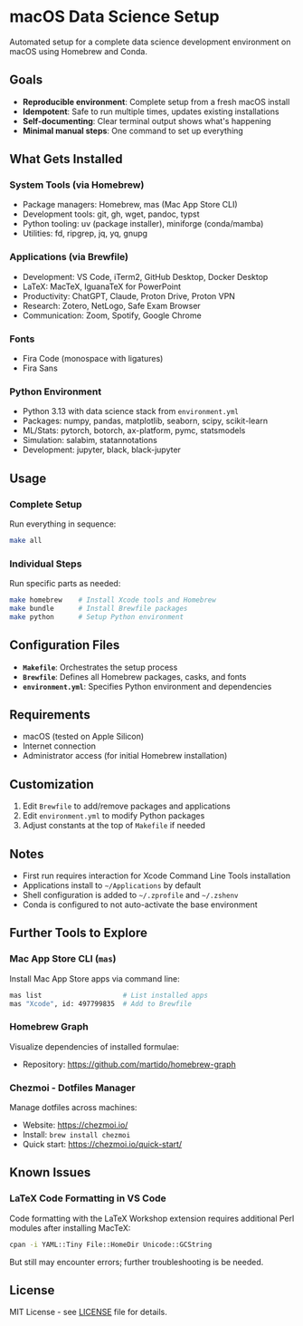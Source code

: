 # macOS Data Science Setup

Automated setup for a complete data science development environment on macOS using Homebrew and Conda.

## Goals

- **Reproducible environment**: Complete setup from a fresh macOS install
- **Idempotent**: Safe to run multiple times, updates existing installations
- **Self-documenting**: Clear terminal output shows what's happening
- **Minimal manual steps**: One command to set up everything

## What Gets Installed

### System Tools (via Homebrew)

- Package managers: Homebrew, mas (Mac App Store CLI)
- Development tools: git, gh, wget, pandoc, typst
- Python tooling: uv (package installer), miniforge (conda/mamba)
- Utilities: fd, ripgrep, jq, yq, gnupg

### Applications (via Brewfile)

- Development: VS Code, iTerm2, GitHub Desktop, Docker Desktop
- LaTeX: MacTeX, IguanaTeX for PowerPoint
- Productivity: ChatGPT, Claude, Proton Drive, Proton VPN
- Research: Zotero, NetLogo, Safe Exam Browser
- Communication: Zoom, Spotify, Google Chrome

### Fonts

- Fira Code (monospace with ligatures)
- Fira Sans

### Python Environment

- Python 3.13 with data science stack from `environment.yml`
- Packages: numpy, pandas, matplotlib, seaborn, scipy, scikit-learn
- ML/Stats: pytorch, botorch, ax-platform, pymc, statsmodels
- Simulation: salabim, statannotations
- Development: jupyter, black, black-jupyter

## Usage

### Complete Setup

Run everything in sequence:

```bash
make all
```

### Individual Steps

Run specific parts as needed:

```bash
make homebrew    # Install Xcode tools and Homebrew
make bundle      # Install Brewfile packages
make python      # Setup Python environment
```

## Configuration Files

- **`Makefile`**: Orchestrates the setup process
- **`Brewfile`**: Defines all Homebrew packages, casks, and fonts
- **`environment.yml`**: Specifies Python environment and dependencies

## Requirements

- macOS (tested on Apple Silicon)
- Internet connection
- Administrator access (for initial Homebrew installation)

## Customization

1. Edit `Brewfile` to add/remove packages and applications
2. Edit `environment.yml` to modify Python packages
3. Adjust constants at the top of `Makefile` if needed

## Notes

- First run requires interaction for Xcode Command Line Tools installation
- Applications install to `~/Applications` by default
- Shell configuration is added to `~/.zprofile` and `~/.zshenv`
- Conda is configured to not auto-activate the base environment

## Further Tools to Explore

### Mac App Store CLI (`mas`)

Install Mac App Store apps via command line:

```bash
mas list                    # List installed apps
mas "Xcode", id: 497799835  # Add to Brewfile
```

### Homebrew Graph

Visualize dependencies of installed formulae:

- Repository: https://github.com/martido/homebrew-graph

### Chezmoi - Dotfiles Manager

Manage dotfiles across machines:

- Website: https://chezmoi.io/
- Install: `brew install chezmoi`
- Quick start: https://chezmoi.io/quick-start/

## Known Issues

### LaTeX Code Formatting in VS Code

Code formatting with the LaTeX Workshop extension requires additional Perl modules after installing MacTeX:

```bash
cpan -i YAML::Tiny File::HomeDir Unicode::GCString
```

But still may encounter errors; further troubleshooting is be needed.

## License

MIT License - see [LICENSE](LICENSE) file for details.
